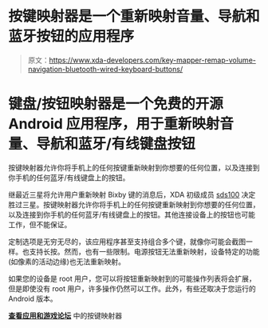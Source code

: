 # 按键映射器是一个重新映射音量、导航和蓝牙按钮的应用程序

> 原文：<https://www.xda-developers.com/key-mapper-remap-volume-navigation-bluetooth-wired-keyboard-buttons/>

# 键盘/按钮映射器是一个免费的开源 Android 应用程序，用于重新映射音量、导航和蓝牙/有线键盘按钮

按键映射器允许你将手机上的任何按键重新映射到你想要的任何位置，以及连接到你手机的任何蓝牙/有线键盘上的按钮。

继最近三星将允许用户重新映射 Bixby 键的消息后，XDA 初级成员 [sds100](https://forum.xda-developers.com/member.php?u=9776436) 决定胜过三星。按键映射器允许你将手机上的任何按键重新映射到你想要的任何位置，以及连接到你手机的任何蓝牙/有线键盘上的按钮。其他连接设备上的按钮也可能工作，但不能保证。

定制选项是无穷无尽的，该应用程序甚至支持组合多个键，就像你可能会截图一样。也支持长按。然而，也有一些限制。电源按钮无法重新映射，设备特定的功能(如像素的活动边缘)也无法重新映射。

如果您的设备是 root 用户，您可以将按钮重新映射到的可能操作列表将会扩展，但是即使没有 root 用户，许多操作仍然可以工作。此外，有些还取决于您运行的 Android 版本。

[**查看应用和游戏论坛**](https://forum.xda-developers.com/android/apps-games/app-keyboard-button-mapper-t3914005) 中的按键映射器